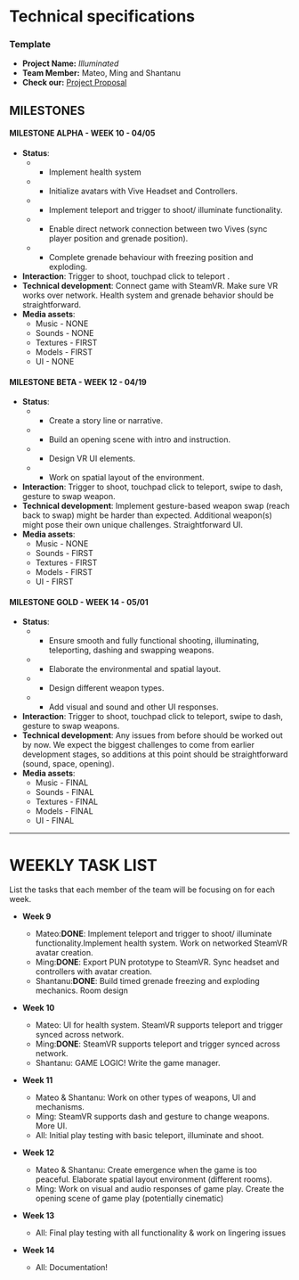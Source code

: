 # Technical specifications

### Template


- **Project Name:** *Illuminated*
- **Team Member:** Mateo, Ming and Shantanu
- **Check our:** [Project Proposal](https://github.com/mjm973/Illuminated/blob/master/project_proposal.md)

## MILESTONES

#### MILESTONE ALPHA - WEEK 10 - 04/05

- **Status**: 
  - - Implement health system
  - - Initialize avatars with Vive Headset and Controllers.
  - - Implement teleport and trigger to shoot/ illuminate functionality.
  - - Enable direct network connection between two Vives (sync player position and grenade position).
  - - Complete grenade behaviour with freezing position and exploding.
- **Interaction**: Trigger to shoot, touchpad click to teleport .
- **Technical development**: Connect game with SteamVR. Make sure VR works over network. Health system and grenade behavior should be straightforward.
- **Media assets**: 
  - Music - NONE
  - Sounds - NONE
  - Textures - FIRST
  - Models - FIRST
  - UI - NONE

#### MILESTONE BETA - WEEK 12 - 04/19

- **Status**:
  - - Create a story line or narrative.
  - - Build an opening scene with intro and instruction.
  - - Design VR UI elements.
  - - Work on spatial layout of the environment.
- **Interaction**: Trigger to shoot, touchpad click to teleport, swipe to dash, gesture to swap weapon.
- **Technical development**: Implement gesture-based weapon swap (reach back to swap) might be harder than expected. Additional weapon(s) might pose their own unique challenges. Straightforward UI.
- **Media assets**: 
  - Music - NONE
  - Sounds - FIRST
  - Textures - FIRST
  - Models - FIRST
  - UI - FIRST

#### MILESTONE GOLD - WEEK 14 - 05/01

- **Status**:
  - - Ensure smooth and fully functional shooting, illuminating, teleporting, dashing and swapping weapons.
  - - Elaborate the environmental and spatial layout.
  - - Design different weapon types.
  - - Add visual and sound and other UI responses. 
- **Interaction**: Trigger to shoot, touchpad click to teleport, swipe to dash, gesture to swap weapons.
- **Technical development**: Any issues from before should be worked out by now. We expect the biggest challenges to come from earlier development stages, so additions at this point should be straightforward (sound, space, opening). 
- **Media assets**: 
  - Music - FINAL
  - Sounds - FINAL
  - Textures - FINAL
  - Models - FINAL
  - UI - FINAL

---

# WEEKLY TASK LIST

List the tasks that each member of the team will be focusing on for each week.
- **Week 9**
  - Mateo:**DONE**: Implement teleport and trigger to shoot/ illuminate functionality.Implement health system. Work on networked SteamVR avatar creation.
  - Ming:**DONE**: Export PUN prototype to SteamVR. Sync headset and controllers with avatar creation.
  - Shantanu:**DONE**: Build timed grenade freezing and exploding mechanics. Room design

- **Week 10**
  - Mateo: UI for health system. SteamVR supports teleport and trigger synced across network.
  - Ming:**DONE**: SteamVR supports teleport and trigger synced across network.
  - Shantanu: GAME LOGIC! Write the game manager.

- **Week 11**
  - Mateo & Shantanu: Work on other types of weapons, UI and mechanisms.
  - Ming: SteamVR supports dash and gesture to change weapons. More UI.
  - All: Initial play testing with basic teleport, illuminate and shoot.

- **Week 12**
  - Mateo & Shantanu: Create emergence when the game is too peaceful. Elaborate spatial layout environment (different rooms).
  - Ming: Work on visual and audio responses of game play. Create the opening scene of game play (potentially cinematic)

- **Week 13**
  - All: Final play testing with all functionality & work on lingering issues

- **Week 14**
  - All: Documentation!
